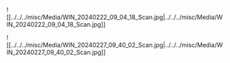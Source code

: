 ![[../../../misc/Media/WIN_20240222_09_04_18_Scan.jpg|../../../misc/Media/WIN_20240222_09_04_18_Scan.jpg]]

![[../../../misc/Media/WIN_20240227_09_40_02_Scan.jpg|../../../misc/Media/WIN_20240227_09_40_02_Scan.jpg]]
